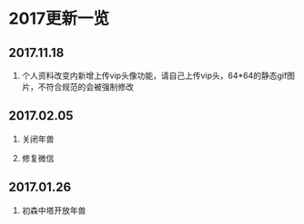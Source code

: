 # 2017更新一览

## 2017.11.18

1. 个人资料改变内新增上传vip头像功能，请自己上传vip头，64*64的静态gif图片，不符合规范的会被强制修改

## 2017.02.05

1. 关闭年兽

2. 修复微信

## 2017.01.26

1. 初森中塔开放年兽
